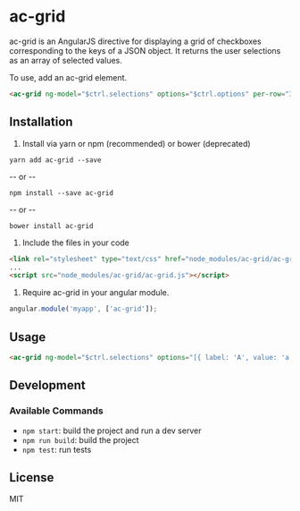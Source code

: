 # ac-grid

ac-grid is an AngularJS directive for displaying a grid of checkboxes corresponding to the keys of a JSON object. It returns the user selections as an array of selected values.

To use, add an ac-grid element.

```html
<ac-grid ng-model="$ctrl.selections" options="$ctrl.options" per-row="3"></ac-grid>
```

## Installation

1. Install via yarn or npm (recommended) or bower (deprecated)

```shell
yarn add ac-grid --save
```

-- or --

```shell
npm install --save ac-grid
```

-- or --

```shell
bower install ac-grid
```

1. Include the files in your code

```html
<link rel="stylesheet" type="text/css" href="node_modules/ac-grid/ac-grid.css">
...
<script src="node_modules/ac-grid/ac-grid.js"></script>
```

1. Require ac-grid in your angular module.

```javascript
angular.module('myapp', ['ac-grid']);
```

## Usage

```html
<ac-grid ng-model="$ctrl.selections" options="[{ label: 'A', value: 'a' }, { label: 'B', value: 'b' }]" per-row="3"></ac-grid>
```

## Development

### Available Commands

* `npm start`: build the project and run a dev server
* `npm run build`: build the project
* `npm test`: run tests

## License
MIT
